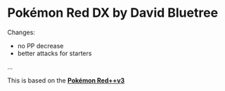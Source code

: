 # Pokémon Red DX by David Bluetree

Changes:

- no PP decrease
- better attacks for starters



...

This is based on the [**Pokémon Red++v3**][lunared]

[lunared]: https://github.com/JustRegularLuna/rpp-backup
[pokered]: https://github.com/pret/pokered
